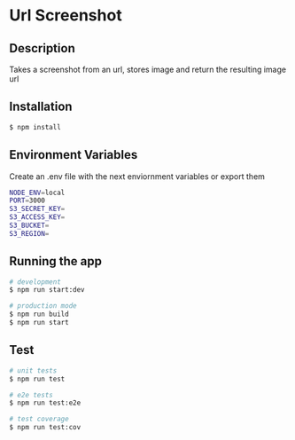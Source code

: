 # Url Screenshot

## Description
Takes a screenshot from an url, stores image and return the resulting image url

## Installation

```bash
$ npm install
```

## Environment Variables
Create an .env file with the next enviornment variables or export them

```bash
NODE_ENV=local
PORT=3000
S3_SECRET_KEY=
S3_ACCESS_KEY=
S3_BUCKET=
S3_REGION=
```

## Running the app

```bash
# development
$ npm run start:dev

# production mode
$ npm run build
$ npm run start
```

## Test

```bash
# unit tests
$ npm run test

# e2e tests
$ npm run test:e2e

# test coverage
$ npm run test:cov
```
